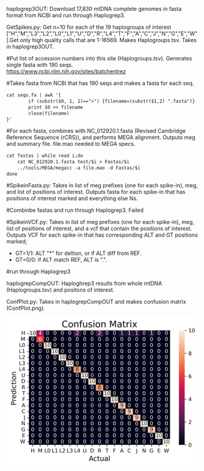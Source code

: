 haplogrep3OUT: Download 17,830 mtDNA complete genomes in fasta format from NCBI and run through Haplogrep3.


GetSpikes.py: Get n=10 for each of the 19 haplogroups of interest ["H","M","L3","L2","L0","L1","U","D","R","L4","T","F","A","C","J","N","G","E","W"].Get only high quality calls that are 1-16569. Makes Haplogroups.tsv. Takes in haplogrep3OUT.


#Put list of accession numbers into this site (Haplogroups.tsv). Generates single fasta with 190 seqs.  
https://www.ncbi.nlm.nih.gov/sites/batchentrez


#Takes fasta from NCBI that has 190 seqs and makes a fasta for each seq. 
```
cat seqs.fa | awk '{
        if (substr($0, 1, 1)==">") {filename=(substr($1,2) ".fasta")}
        print $0 >> filename
        close(filename)
}'
```


#For each fasta, combines with NC_012920.1.fasta (Revised Cambridge Reference Sequence (rCRS)), and performs MEGA alignment. Outputs meg and summary file. file.mao needed to MEGA specs. 
```
cat fastas | while read i;do
	cat NC_012920.1.fasta test/$i > Fastas/$i 
	../tools/MEGA/megacc -a file.mao -d Fastas/$i
done
```


#SpikeinFasta.py: Takes in list of meg prefixes (one for each spike-in), meg, and list of positions of interest. Outputs fasta for each spike-in that has positions 
of interest marked and everything else Ns. 



#Combinbe fastas and run through Haplogrep3. Failed







#SpikeinVCF.py: Takes in list of meg prefixes (one for each spike-in), meg, list of positions of interest, and a vcf that contain the positions of interest. Outputs VCF for each spike-in that has corresponding ALT and GT positions marked;
* GT=1/1: ALT "*" for deltion, or if ALT diff from REF.
* GT=0/0: if ALT match REF, ALT is ".". 



#run through Haplogrep3


haplogrepCompOUT: Haploghrep3 results from whole mtDNA (Haplogroups.tsv) and positons of interest. 


ConfPlot.py: Takes in haplogrepCompOUT and makes confusion matrix (ConfPlot.png). 

![alt text](https://github.com/jahaltom/mtDNA-Pre-term-birth-association-/blob/main/Spike-Ins/ConfPlot.png?raw=true)


